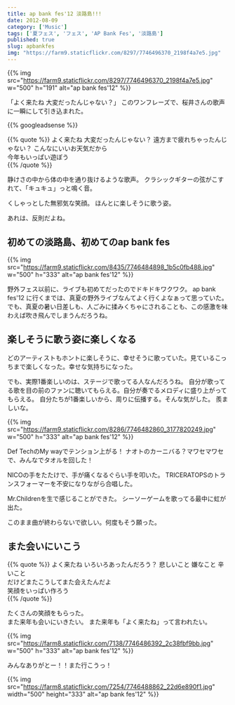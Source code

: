 ```yaml
---
title: ap bank fes'12 淡路島!!!
date: 2012-08-09
category: ['Music']
tags: ['夏フェス', 'フェス', 'AP Bank Fes', '淡路島']
published: true
slug: apbankfes
img: "https://farm9.staticflickr.com/8297/7746496370_2198f4a7e5.jpg"
---
```


{{% img src="https://farm9.staticflickr.com/8297/7746496370_2198f4a7e5.jpg" w="500" h="191" alt="ap bank fes'12" %}}


「よく来たね 大変だったんじゃない？」 
このワンフレーズで、桜井さんの歌声に一瞬にして引き込まれた。 

{{% googleadsense %}}


{{% quote %}}
よく来たね 大変だったんじゃない？ 
遠方まで疲れちゃったんじゃない？ 
こんなにいいお天気だから  
今年もいっぱい遊ぼう   
{{% /quote %}}


静けさの中から体の中を通り抜けるような歌声。 
クラシックギターの弦がこすれて、「キュキュ」っと鳴く音。 

くしゃっとした無邪気な笑顔。 
ほんとに楽しそうに歌う姿。 

あれは、反則だよね。 


## 初めての淡路島、初めてのap bank fes 

{{% img src="https://farm9.staticflickr.com/8435/7746484898_1b5c0fb488.jpg" w="500" h="333" alt="ap bank fes'12" %}}

野外フェス以前に、ライブも初めてだったのでドキドキワクワク。 
ap bank fes'12 に行くまでは、真夏の野外ライブなんてよく行くよなぁって思っていた。 
でも、真夏の暑い日差しも、人ごみに揉みくちゃにされることも、この感激を味わえば吹き飛んでしまうんだろうね。 




## 楽しそうに歌う姿に楽しくなる 

どのアーティストもホントに楽しそうに、幸せそうに歌っていた。見ているこっちまで楽しくなった。幸せな気持ちになった。 

でも、実際1番楽しいのは、ステージで歌ってる人なんだろうね。 
自分が歌ってる歌を目の前のファンに聴いてもらえる。自分が奏でるメロディに盛り上がってもらえる。 自分たちが1番楽しいから、周りに伝播する。そんな気がした。 
羨ましいな。 

{{% img src="https://farm9.staticflickr.com/8286/7746482860_3177820249.jpg" w="500" h="333" alt="ap bank fes'12" %}}

Def TechのMy wayでテンション上がる！ 
ナオトのカーニバる？マワセマワセで、みんなでタオルを回した！ 

NICOの手をたたけで、手が痛くなるぐらい手を叩いた。 
TRICERATOPSのトランスフォーマーを不安になりながら合唱した。  

Mr.Childrenを生で感じることができた。 
シーソーゲームを歌ってる最中に虹が出た。 


このまま曲が終わらないで欲しい。何度もそう願った。 




## また会いにいこう

{{% quote %}}
よく来たね いろいろあったんだろう？ 
悲しいこと 嫌なこと 辛いこと  
だけどまたこうしてまた会えたんだよ  
笑顔をいっぱい作ろう  
{{% /quote %}}

たくさんの笑顔をもらった。   
また来年も会いにいきたい。 
また来年も「よく来たね」って言われたい。 


{{% img src="https://farm8.staticflickr.com/7138/7746486392_2c38fbf9bb.jpg" w="500" h="333" alt="ap bank fes'12" %}}


みんなありがとー！！また行こうっ！ 


{{% img src="https://farm8.staticflickr.com/7254/7746488862_22d6e890f1.jpg" width="500" height="333" alt="ap bank fes'12" %}}